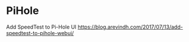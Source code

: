 # PiHole

Add SpeedTest to Pi-Hole UI
https://blog.arevindh.com/2017/07/13/add-speedtest-to-pihole-webui/

